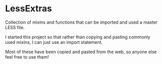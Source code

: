 LessExtras
==========

Collection of mixins and functions that can be imported and used a master LESS file.

I started this project so that rather than copying and pasting commonly used mixins, I can just use an import statement.

Most of these have been copied and pasted from the web, so anyone else feel free to use them!
